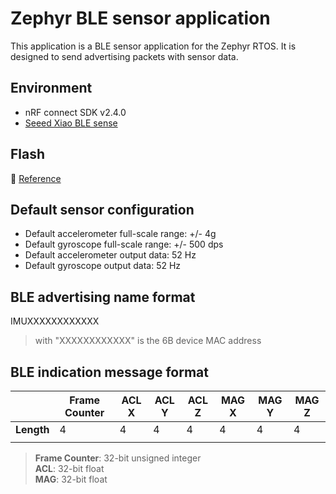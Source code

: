 # Zephyr BLE sensor application
This application is a BLE sensor application for the Zephyr RTOS. It is designed to send advertising packets with sensor data.

## Environment
- nRF connect SDK v2.4.0
- [Seeed Xiao BLE sense](https://wiki.seeedstudio.com/XIAO_BLE/)

## Flash
🔗 [Reference](https://medium.com/@aloysiousbenoy/flash-nrf52840-using-uf2-no-more-copy-paste-75044b2160a7)

## Default sensor configuration
- Default accelerometer full-scale range: +/- 4g
- Default gyroscope full-scale range: +/- 500 dps
- Default accelerometer output data: 52 Hz
- Default gyroscope output data: 52 Hz

## BLE advertising name format
IMUXXXXXXXXXXXX 
  > with "XXXXXXXXXXXX" is the 6B device MAC address

## BLE indication message format
|  | **Frame Counter** | **ACL X** | **ACL Y** | **ACL Z** | **MAG X** | **MAG Y** | **MAG Z** |
|  --- | --- | --- | --- | --- | --- | --- | --- |
| **Length** | 4 | 4 | 4 | 4 | 4 | 4 | 4 |
|  |  |  |  |  |  |  |  |
> **Frame Counter**: 32-bit unsigned integer\
> **ACL**: 32-bit float\
> **MAG**: 32-bit float